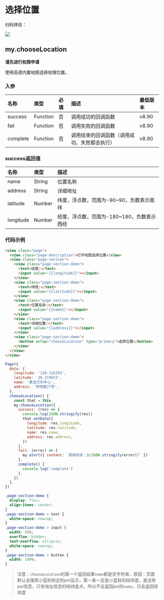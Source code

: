 # 选择位置

扫码体验：

![](https://cache.amap.com/ecology/tool/miniapp/1563532537583.png)

## my.chooseLocation

**请先进行权限申请**

使用高德内置地图选择地理位置。

### 入参
| 名称 | 类型 | 必填 | 描述 | 最低版本 |
| :--- | :--- | :--- | :--- | :--- |
| success | Function | 否 | 调用成功的回调函数 | v8.90 |
| fail | Function | 否 | 调用失败的回调函数 | v8.90 |
| complete | Function | 否 | 调用结束的回调函数（调用成功、失败都会执行） | v8.90 |

### success返回值
| 名称 | 类型 | 描述 |
| :--- | :--- | :--- |
| name | String | 位置名称 |
| address | String | 详细地址 |
| latitude | Number | 纬度，浮点数，范围为-90~90，负数表示南纬 |
| longitude | Number | 经度，浮点数，范围为-180~180，负数表示西经 |

### 代码示例
```html
<view class="page">
  <view class="page-description">打开地图选择位置</view>
  <view class="page-section">
    <view class="page-section-demo">
      <text>经度:</text>
      <input value="{{longitude}}"></input>
    </view>
    <view class="page-section-demo">
      <text>纬度:</text>
      <input value="{{latitude}}"></input>
    </view>
    <view class="page-section-demo">
      <text>位置名称:</text>
      <input value="{{name}}"></input>
    </view>
    <view class="page-section-demo">
      <text>详细位置:</text>
      <input value="{{address}}"></input>
    </view>    
    <view class="page-section-demo">
      <button onTap="chooseLocation" type="primary">选择位置</button>
    </view>
  </view>
</view>
```

```javascript
Page({
  data: {
    longitude: '120.126293',
    latitude: '30.274653',
    name: '黄龙万科中心',
    address: '学院路77号',
  },
  chooseLocation() {
    const that = this
    my.chooseLocation({
      success: (res) => {
        console.log(JSON.stringify(res))
        that.setData({
          longitude: res.longitude,
          latitude: res.latitude,
          name: res.name,
          address: res.address,
        })
      },
      fail: (error) => {
        my.alert({ content: `调用失败：${JSON.stringify(error)}` })
      },
      complete() {
        console.log('complete')
      },
    })
  },
})
```

```css
.page-section-demo {
  display: flex;
  align-items: center;
}
.page-section-demo > text {
  white-space: nowrap;
}
.page-section-demo > input {
  width: 95%;
  overflow: hidden;
  text-overflow: ellipsis;
  white-space: nowrap;
}
.page-section-demo > button {
  width: 100%;
}
```

> 注意：`chooseLocation`的第一个返回结果`name`都是空字符串，原因：页面默认会搜索小蓝标附近的poi显示，第一条一定是小蓝标的经纬度，是没有poi信息，只有地址信息的经纬度点，所以不会返回poi的`name`，只会返回经纬度
